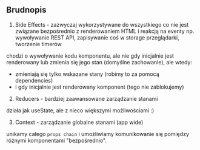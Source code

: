 ## Brudnopis

1) Side Effects - zazwyczaj wykorzystywane do wszystkiego co nie jest związane bezpośrednio z renderowaniem HTML i reakcją na eventy np. wywoływanie REST API, zapisywanie coś w storage przeglądarki, tworzenie timerów

chodzi o wywoływanie kodu komponentu, ale nie gdy inicjalnie jest renderowany lub zmienia się jego stan (domyślne zachowanie), ale wtedy:
- zmieniają się tylko wskazane stany (robimy to za pomocą dependencies) 
- i gdy inicjalnie jest renderowany komponent (tego nie zablokujemy)

2) Reducers - bardziej zaawansowane zarządzanie stanami 

działa jak useState, ale z nieco większymi możliwościami :) 

3) Context - zarządzanie globalne stanami (app wide) 

unikamy całego `props chain` i umożliwiamy komunikowanie się pomiędzy różnymi komponentami "bezpośrednio".
